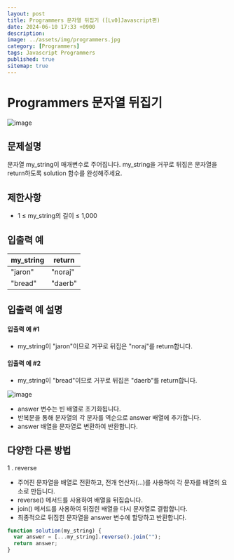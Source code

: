 ```yaml
---
layout: post
title: Programmers 문자열 뒤집기 ([Lv0]Javascript편)
date: 2024-06-10 17:33 +0900
description:
image: ../assets/img/programmers.jpg
category: [Programmers]
tags: Javascript Programmers
published: true
sitemap: true
---
```


# Programmers 문자열 뒤집기

![image](https://github.com/gnlgk/gnlgk.github.io/assets/161431748/abe9176c-2ebb-453d-b4c9-8977e8928d36)

## 문제설명

문자열 my_string이 매개변수로 주어집니다. my_string을 거꾸로 뒤집은 문자열을 return하도록 solution 함수를 완성해주세요.

## 제한사항

- 1 ≤ my_string의 길이 ≤ 1,000

## 입출력 예

| my_string | return  |
| --------- | ------- |
| "jaron"   | "noraj" |
| "bread"   | "daerb" |

## 입출력 예 설명

#### 입출력 예 #1

- my_string이 "jaron"이므로 거꾸로 뒤집은 "noraj"를 return합니다.

#### 입출력 예 #2

- my_string이 "bread"이므로 거꾸로 뒤집은 "daerb"를 return합니다.

![image](https://github.com/gnlgk/gnlgk.github.io/assets/161431748/f2eefaba-dca0-474b-b10d-9d9d016247f9)

- answer 변수는 빈 배열로 초기화됩니다.
- 반복문을 통해 문자열의 각 문자를 역순으로 answer 배열에 추가합니다.
- answer 배열을 문자열로 변환하여 반환합니다.

## 다양한 다른 방법

1 . reverse

- 주어진 문자열을 배열로 전환하고, 전개 연산자(...)를 사용하여 각 문자를 배열의 요소로 만듭니다.
- reverse() 메서드를 사용하여 배열을 뒤집습니다.
- join() 메서드를 사용하여 뒤집힌 배열을 다시 문자열로 결합합니다.
- 최종적으로 뒤집힌 문자열을 answer 변수에 할당하고 반환합니다.

```javascript
function solution(my_string) {
  var answer = [...my_string].reverse().join("");
  return answer;
}
```
